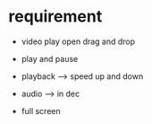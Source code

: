 # requirement

* video play 
    open
    drag and drop

* play and pause
* playback --> speed up and down
* audio --> in dec
* full screen